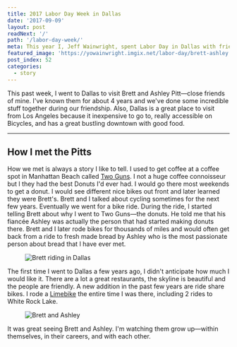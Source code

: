 ```yaml
---
title: 2017 Labor Day Week in Dallas
date: '2017-09-09'
layout: post
readNext: '/'
path: '/labor-day-week/'
meta: This year I, Jeff Wainwright, spent Labor Day in Dallas with friends.
featured_image: 'https://yowainwright.imgix.net/labor-day/brett-ashley.jpg'
post_index: 52
categories:
  - story
---
```


This past week, I went to Dallas to visit Brett and Ashley Pitt—close friends of mine. I've known them for about 4 years and we've done some incredible stuff together during our friendship. Also, Dallas is a great place to visit from Los Angeles because it inexpensive to go to, really accessible on Bicycles, and has a great bustling downtown with good food.

---

## How I met the Pitts

How we met is always a story I like to tell. I used to get coffee at a coffee spot in Manhattan Beach called [Two Guns](https://www.twogunsespresso.com/). I not a huge coffee connoisseur but I they had the best Donuts I'd ever had. I would go there most weekends to get a donut. I would see different nice bikes out front and later learned they were Brett's. Brett and I talked about cycling sometimes for the next few years. Eventually we went for a bike ride. During the ride, I started telling Brett about why I went to Two Guns—the donuts. He told me that his fiancée Ashley was actually the person that had started making donuts there. Brett and I later rode bikes for thousands of miles and would often get back from a ride to fresh made bread by Ashley who is the most passionate person about bread that I have ever met.

<figure>
  <img src="https://yowainwright.imgix.net/labor-day/brett-riding.jpg?w=800&h=800&fit=crop&crop=focalpoint&auto=format" alt="Brett riding in Dallas" />
</figure>

The first time I went to Dallas a few years ago, I didn't anticipate how much I would like it. There are a lot a great restaurants, the skyline is beautiful and the people are friendly. A new addition in the past few years are ride share bikes. I rode a [Limebike](https://www.limebike.com/) the entire time I was there, including 2 rides to White Rock Lake.

<figure>
  <img src="https://yowainwright.imgix.net/labor-day/brett-ashley.jpg?w=800&h=800&fit=crop&crop=focalpoint&auto=format" alt="Brett and Ashley" />
</figure>

It was great seeing Brett and Ashley. I'm watching them grow up—within themselves, in their careers, and with each other.

